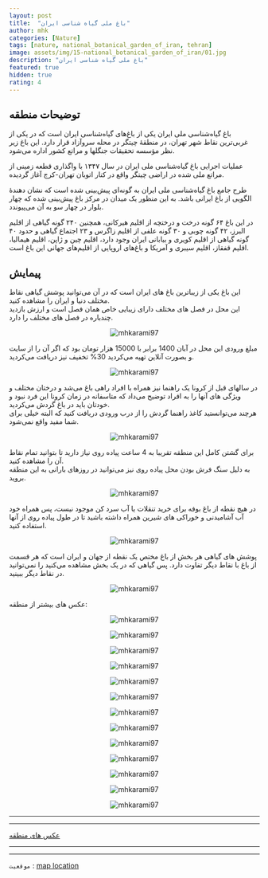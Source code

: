 ```yaml
---
layout: post
title:  "باغ ملی گیاه شناسی ایران"
author: mhk
categories: [Nature]
tags: [nature, national_botanical_garden_of_iran, tehran]
image: assets/img/15-national_botanical_garden_of_iran/01.jpg
description: "باغ ملی گیاه شناسی ایران"
featured: true
hidden: true
rating: 4
---
```


## توضیحات منطقه
باغ گیاه‌شناسی ملی ایران یکی از باغ‌های گیاه‌شناسی ایران است که در یکی از غربی‌ترین نقاط شهر تهران، در منطقهٔ چیتگر در محله سروآزاد قرار دارد. این باغ زیر نظر مؤسسه تحقیقات جنگلها و مراتع کشور اداره می‌شود.  

عملیات اجرایی باغ گیاه‌شناسی ملی ایران در سال ۱۳۴۷ با واگذاری قطعه زمینی از مراتع ملی شده در اراضی چیتگر واقع در کنار اتوبان تهران-کرج آغاز گردیده.  

طرح جامع باغ گیاه‌شناسی ملی ایران به گونه‌ای پیش‌بینی شده است که نشان دهندهٔ الگویی از باغ ایرانی باشد. به این منظور یک میدان در مرکز باغ پیش‌بینی شده که چهار بلوار در چهار سو به آن می‌پیوندد.  

در این باغ ۶۴ گونه درخت و درختچه از اقلیم هیرکانی، همچنین ۲۴۰ گونه گیاهی از اقلیم البرز، ۴۲ گونه چوبی و ۳۰ گونه علفی از اقلیم زاگرس و ۲۳ اجتماع گیاهی و حدود ۴۰ گونه گیاهی از اقلیم کویری و بیابانی ایران وجود دارد، اقلیم چین و ژاپن، اقلیم هیمالیا، اقلیم قفقاز، اقلیم سیبری و آمریکا و باغ‌های اروپایی از اقلیم‌های جهانی این باغ است.  

## پیمایش
این باغ یکی از زیباترین باغ های ایران است که در آن می‌توانید پوشش گیاهی نقاط مختلف دنیا و ایران را مشاهده کنید.  
این محل در فصل های مختلف دارای زیبایی خاص همان فصل است و ارزش بازدید چندباره در فصل های مختلف را دارد.  

<p align="center">
  <img src="/assets/img/15-national_botanical_garden_of_iran/02.jpg" alt="mhkarami97" />
</p>

مبلغ ورودی این محل در آبان 1400 برابر با 15000 هزار تومان بود که اگر آن را از سایت و بصورت آنلاین تهیه می‌کردید 30% تخفیف نیز دریافت می‌کردید.  

<p align="center">
  <img src="/assets/img/15-national_botanical_garden_of_iran/03.jpg" alt="mhkarami97" />
</p>

در سالهای قبل از کرونا یک راهنما نیز همراه با افراد راهی باغ می‌شد و درختان مختلف و ویژگی های آنها را به افراد توضیح می‌داد که متاسفانه در زمان کرونا این فرد نبود و خودتان باید در باغ گردش می‌کردید.  
هرچند می‌توانستید کاغذ راهنما گردش را از درب ورودی دریافت کنید که البته خیلی برای شما مفید واقع نمی‌شود.  

<p align="center">
  <img src="/assets/img/15-national_botanical_garden_of_iran/04.jpg" alt="mhkarami97" />
</p>

برای گشتن کامل این منطقه تقریبا به 4 ساعت پیاده روی نیاز دارید تا بتوانید تمام نقاط آن را مشاهده کنید.  
به دلیل سنگ فرش بودن محل پیاده روی نیز می‌توانید در روزهای بارانی به این منطقه بروید.  

<p align="center">
  <img src="/assets/img/15-national_botanical_garden_of_iran/05.jpg" alt="mhkarami97" />
</p>

در هیچ نقطه از باغ بوفه برای خرید تنقلات یا آب سرد کن موجود نیست، پس همراه خود آب آشامیدنی و خوراکی های شیرین همراه داشته باشید تا در طول پیاده روی از آنها استفاده کنید.  

<p align="center">
  <img src="/assets/img/15-national_botanical_garden_of_iran/06.jpg" alt="mhkarami97" />
</p>

پوشش های گیاهی هر بخش از باغ مختص یک نقطه از جهان و ایران است که هر قسمت از باغ با نقاط دیگر تفاوت دارد. پس گیاهی که در یک بخش مشاهده می‌کنید را نمی‌توانید در نقاط دیگر ببینید.  

<p align="center">
  <img src="/assets/img/15-national_botanical_garden_of_iran/07.jpg" alt="mhkarami97" />
</p>

عکس های بیشتر از منطقه:  

<p align="center">
  <img src="/assets/img/15-national_botanical_garden_of_iran/08.jpg" alt="mhkarami97" />
</p>

<p align="center">
  <img src="/assets/img/15-national_botanical_garden_of_iran/09.jpg" alt="mhkarami97" />
</p>

<p align="center">
  <img src="/assets/img/15-national_botanical_garden_of_iran/10.jpg" alt="mhkarami97" />
</p>

<p align="center">
  <img src="/assets/img/15-national_botanical_garden_of_iran/11.jpg" alt="mhkarami97" />
</p>

<p align="center">
  <img src="/assets/img/15-national_botanical_garden_of_iran/12.jpg" alt="mhkarami97" />
</p>

<p align="center">
  <img src="/assets/img/15-national_botanical_garden_of_iran/13.jpg" alt="mhkarami97" />
</p>

<p align="center">
  <img src="/assets/img/15-national_botanical_garden_of_iran/14.jpg" alt="mhkarami97" />
</p>

<p align="center">
  <img src="/assets/img/15-national_botanical_garden_of_iran/15.jpg" alt="mhkarami97" />
</p>

<p align="center">
  <img src="/assets/img/15-national_botanical_garden_of_iran/16.jpg" alt="mhkarami97" />
</p>

<p align="center">
  <img src="/assets/img/15-national_botanical_garden_of_iran/17.jpg" alt="mhkarami97" />
</p>

<p align="center">
  <img src="/assets/img/15-national_botanical_garden_of_iran/18.jpg" alt="mhkarami97" />
</p>

<p align="center">
  <img src="/assets/img/15-national_botanical_garden_of_iran/19.jpg" alt="mhkarami97" />
</p>

<p align="center">
  <img src="/assets/img/15-national_botanical_garden_of_iran/20.jpg" alt="mhkarami97" />
</p>

---
---

[عکس های منطقه](https://www.instagram.com/p/CV5ouGEIUPD/)  

---
---

`موقعیت` : [map location](https://www.google.com/maps/place/National+Botanical+Garden+of+Iran/@35.7390004,51.1740072,15z/data=!4m2!3m1!1s0x0:0x32aa2ece7e512d56?sa=X&ved=2ahUKEwiC_uOC_of0AhWJbsAKHWqYAfsQ_BJ6BAhcEAU)